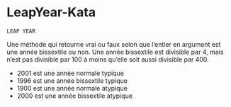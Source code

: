 # LeapYear-Kata

``LEAP YEAR``

Une méthode qui retourne vrai ou faux selon que l’entier en argument est une année bissextile ou non.
Une année bissextile est divisible par 4, mais n’est pas divisible par 100 à moins qu’elle soit aussi divisible par 400.


- 2001 est une année normale typique
- 1996 est une année bissextile typique
- 1900 est une année normale atypique
- 2000 est une année bissextile atypique
